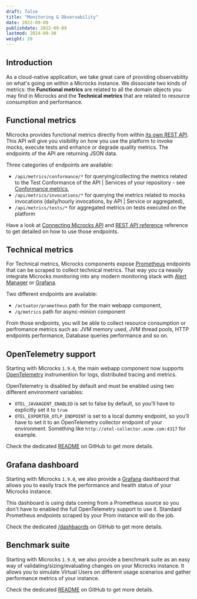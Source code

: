 ```yaml
---
draft: false
title: "Monitoring & Observability"
date: 2022-09-09
publishdate: 2022-09-09
lastmod: 2024-09-30
weight: 20
---
```


## Introduction

As a cloud-native application, we take great care of providing observability on what's going on within a Microcks instance. We dissociate two kinds of metrics: the **Functional metrics** are related to all the domain objects you may find in Microcks and the **Technical metrics** that are related to resource consumption and performance.

## Functional metrics

Microcks provides functional metrics directly from within [its own REST API](/documentation/references/apis/open-api). This API will give you visibility on how you use the platform to invoke mocks, execute tests and enhance or degrade quality metrics. The endpoints of the API are returning JSON data.

Three categories of endpoints are available:

* `/api/metrics/conformance/*` for querying/collecting the metrics related to the Test Conformance of the API | Services of your repository - see [Conformance metrics](/documentation/explanations/conformance-testing/#conformance-metrics),
* `/api/metrics/invocations/*` for querying the metrics related to mocks invocations (daily/hourly invocations, by API | Service or aggregated),
* `/api/metrics/tests/*` for aggregated metrics on tests executed on the platform

Have a look at [Connecting Microcks API](/documentation/guides/automation/api) and [REST API reference](/documentation/references/apis/open-api) reference to get detailed on how to use those endpoints.

## Technical metrics

For Technical metrics, Microcks components expose [Prometheus](https://prometheus.io) endpoints that can be scraped to collect technical metrics. That way you ca neasily integrate Microcks monitoring into any modern monitoring stack with [Alert Manager](https://prometheus.io/docs/alerting/latest/alertmanager/) or [Grafana](https://grafana.com/grafana/).

Two different endpoints are available:

* `/actuator/prometheus` path for the main webapp component,
* `/q/metrics` path for async-minion component

From those endpoints, you will be able to collect resource consumption or perfromance metrics such as: JVM memory used, JVM thread pools, HTTP endpoints performance, Database queries performance and so on.

## OpenTelemetry support

Starting with Microcks `1.9.0`, the main webapp component now supports [OpenTelemetry](https://opentelemetry.io/) instrumention for logs, distributed tracing and metrics.

OpenTelemetry is disabled by default and must be enabled using two different environment variables:

* `OTEL_JAVAAGENT_ENABLED` is set to false by default, so you'll have to explicitly set it to `true`
* `OTEL_EXPORTER_OTLP_ENDPOINT` is set to a local dummy endpoint, so you'll have to set it to an OpenTelemetry collector endpoint of your environment. Something like `http://otel-collector.acme.com:4317` for example.

Check the dedicated [README](https://github.com/microcks/microcks/tree/master/observability) on GitHub to get more details.

## Grafana dashboard

Starting with Microcks `1.9.0`, we also provide a [Grafana](https://grafana.com/) dashbaord that allows you to easily track the performance and health status of your Microcks instance. 

This dashboard is using data coming from a Prometheus source so you don't have to enabled the full OpenTelemetry support to use it. Standard Prometheus endpoints scraped by your Prom instance will do the job.

Check the dedicated [/dashbaords](https://github.com/microcks/microcks/tree/master/observability/dashboards) on GitHub to get more details.

## Benchmark suite

Starting with Microcks `1.9.0`, we also provide a benchmark suite as an easy way of validating/sizing/evaluating changes on your Microcks instance. It allows you to simulate Virtual Users on different usage scenarios and gather performance metrics of your instance.

Check the dedicated [README](https://github.com/microcks/microcks/tree/master/benchmark) on GitHub to get more details.